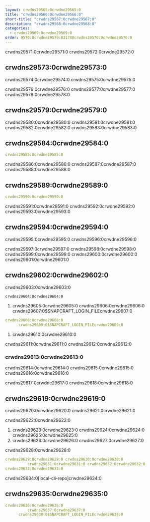 ```yaml
---
layout: crwdns29565:0crwdne29565:0
title: "crwdns29566:0crwdne29566:0"
short-title: "crwdns29567:0crwdne29567:0"
description: "crwdns29568:0crwdne29568:0"
categories:
  - crwdns29569:0crwdne29569:0
order: 9570:0crwdne29570:031740crwdns29570:0crwdne29570:0
---
```

crwdns29571:0crwdne29571:0 crwdns29572:0crwdne29572:0

## crwdns29573:0crwdne29573:0

crwdns29574:0crwdne29574:0 crwdns29575:0crwdne29575:0

crwdns29576:0crwdne29576:0 crwdns29577:0crwdne29577:0 crwdns29578:0crwdne29578:0

## crwdns29579:0crwdne29579:0

crwdns29580:0crwdne29580:0 crwdns29581:0crwdne29581:0 crwdns29582:0crwdne29582:0 crwdns29583:0crwdne29583:0

## crwdns29584:0crwdne29584:0

```yaml
crwdns29585:0crwdne29585:0
```

crwdns29586:0crwdne29586:0 crwdns29587:0crwdne29587:0 crwdns29588:0crwdne29588:0

## crwdns29589:0crwdne29589:0

```yaml
crwdns29590:0crwdne29590:0
```

crwdns29591:0crwdne29591:0 crwdns29592:0crwdne29592:0 crwdns29593:0crwdne29593:0

## crwdns29594:0crwdne29594:0

crwdns29595:0crwdne29595:0 crwdns29596:0crwdne29596:0

crwdns29597:0crwdne29597:0 crwdns29598:0crwdne29598:0 crwdns29599:0crwdne29599:0 crwdns29600:0crwdne29600:0 crwdns29601:0crwdne29601:0

## crwdns29602:0crwdne29602:0

crwdns29603:0crwdne29603:0

```Bash
crwdns29604:0crwdne29604:0
```

1. crwdns29605:0crwdne29605:0 crwdns29606:0crwdne29606:0 crwdns29607:0$SNAPCRAFT_LOGIN_FILEcrwdne29607:0

```yaml
crwdns29608:0crwdne29608:0
      crwdns29609:0$SNAPCRAFT_LOGIN_FILEcrwdne29609:0
```

1. crwdns29610:0crwdne29610:0

crwdns29611:0crwdne29611:0 crwdns29612:0crwdne29612:0

### crwdns29613:0crwdne29613:0

crwdns29614:0crwdne29614:0 crwdns29615:0crwdne29615:0 crwdns29616:0crwdne29616:0

crwdns29617:0crwdne29617:0 crwdns29618:0crwdne29618:0

## crwdns29619:0crwdne29619:0

crwdns29620:0crwdne29620:0 crwdns29621:0crwdne29621:0

crwdns29622:0crwdne29622:0

1. crwdns29623:0crwdne29623:0 crwdns29624:0crwdne29624:0 crwdns29625:0crwdne29625:0
2. crwdns29626:0crwdne29626:0 crwdns29627:0crwdne29627:0

crwdns29628:0crwdne29628:0

```yaml
crwdns29629:0crwdne29629:0 crwdns29630:0crwdne29630:0
          crwdns29631:0crwdne29631:0 crwdns29632:0crwdne29632:0
crwdns29633:0crwdne29633:0
```

crwdns29634:0[local-cli-repo]crwdne29634:0

## crwdns29635:0crwdne29635:0

```yaml
crwdns29636:0crwdne29636:0
          crwdns29637:0crwdne29637:0
      crwdns29638:0$SNAPCRAFT_LOGIN_FILEcrwdne29638:0
```